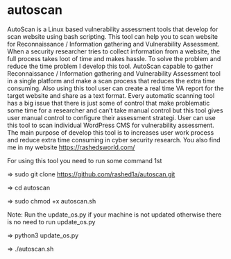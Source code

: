 # autoscan
AutoScan is a Linux based vulnerability assessment tools that develop for scan website using 
bash scripting. This tool can help you to scan website for Reconnaissance / Information 
gathering and Vulnerability Assessment. When a security researcher tries to collect information 
from a website, the full process takes loot of time and makes hassle. To solve the problem and 
reduce the time problem I develop this tool. AutoScan capable to gather Reconnaissance / 
Information gathering and Vulnerability Assessment tool in a single platform and make a scan 
process that reduces the extra time consuming. Also using this tool user can create a real time 
VA report for the target website and share as a text format. Every automatic scanning tool has 
a big issue that there is just some of control that make problematic some time for a researcher 
and can’t take manual control but this tool gives user manual control to configure their 
assessment strategi. User can use this tool to scan individual WordPress CMS for vulnerability 
assessment. The main purpose of develop this tool is to increases user work process and reduce 
extra time consuming in cyber security research.
You also find me in my website https://rashedsworld.com/

For using this tool you need to run some command 1st

=> sudo git clone https://github.com/rashed1a/autoscan.git

=> cd autoscan

=> sudo chmod +x autoscan.sh

Note: Run the update_os.py if your machine is not updated otherwise there is no need to run update_os.py

=> python3 update_os.py  

=> ./autoscan.sh
